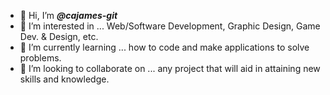 - 👋 Hi, I’m <em><strong>@cajames-git</strong></em>
- 👀 I’m interested in ... Web/Software Development, Graphic Design, Game Dev. & Design, etc.
- 🌱 I’m currently learning ... how to code and make applications to solve problems.
- 💞️ I’m looking to collaborate on ... any project that will aid in attaining new skills and knowledge.
